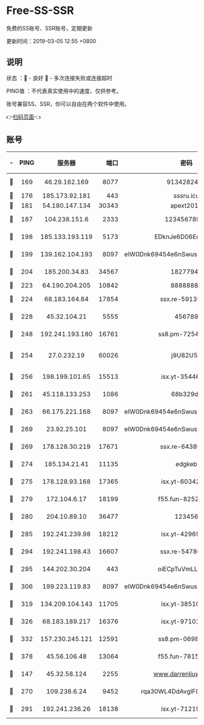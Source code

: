 # Free-SS-SSR

免费的SS账号、SSR账号，定期更新

更新时间：2019-03-05 12:55 +0800

## 说明

状态     ：🙂 - 良好 🙁 - 多次连接失败或连接超时

PING值   ：不代表真实使用中的速度，仅供参考。

账号兼容SS、SSR，你可以自由在两个软件中使用。

👉[扫码页面](https://liesauer.github.io/free-ss-ssr.github.io/)👈

## 账号

|-|PING|服务器|端口|密码|加密方式|区域|
|:----:|:----:|:-----:|-----:|:----:|:----:|:----:|
|🙂|169|46.29.162.169|8077|9134282479|aes-256-cfb|RU|
|🙂|176|185.173.92.181|443|sssru.icu|rc4-md5|RU|
|🙂|181|54.180.147.134|30343|apext2019|chacha20|KR|
|🙂|187|104.238.151.6|2333|12345678900|aes-256-cfb|JP|
|🙂|198|185.133.193.119|5173|EDknJe6D06EoWDaw|aes-256-cfb|US|
|🙂|199|139.162.104.193|8097|eIW0Dnk69454e6nSwuspv9DmS201tQ0D|aes-256-cfb|JP|
|🙂|204|185.200.34.83|34567|18277940|aes-256-cfb|US|
|🙂|223|64.190.204.205|10842|88888888|rc4-md5|US|
|🙂|224|68.183.164.84|17854|ssx.re-59139311|aes-256-cfb|US|
|🙂|228|45.32.104.21|5555|456789|aes-256-cfb|SG|
|🙂|248|192.241.193.180|16761|ss8.pm-72545882|aes-256-cfb|US|
|🙂|254|27.0.232.19|60026|j9U82U53|xchacha20-ietf-poly1305|HK|
|🙂|256|198.199.101.65|15513|isx.yt-35446579|aes-256-cfb|US|
|🙂|261|45.118.133.253|1086|68b329da|aes-256-cfb|SG|
|🙂|263|66.175.221.168|8097|eIW0Dnk69454e6nSwuspv9DmS201tQ0D|aes-256-cfb|US|
|🙂|269|23.92.25.101|8097|eIW0Dnk69454e6nSwuspv9DmS201tQ0D|aes-256-cfb|US|
|🙂|269|178.128.30.219|17671|ssx.re-64389778|aes-256-cfb|SG|
|🙂|274|185.134.21.41|11135|edgkeb|aes-256-cfb|GB|
|🙂|275|178.128.93.168|17365|isx.yt-60342023|aes-256-cfb|SG|
|🙂|279|172.104.6.17|18199|f55.fun-82524174|aes-256-cfb|US|
|🙂|280|204.10.89.10|36477|123456|aes-256-cfb|US|
|🙂|285|192.241.239.98|18212|isx.yt-42969531|aes-256-cfb|US|
|🙂|294|192.241.198.43|16607|ssx.re-54780207|aes-256-cfb|US|
|🙂|295|144.202.30.204|443|oiECpTuVmLLxk4Ts|aes-256-cfb|US|
|🙂|306|199.223.119.83|8097|eIW0Dnk69454e6nSwuspv9DmS201tQ0D|aes-256-cfb|US|
|🙂|319|134.209.104.143|11705|isx.yt-38510096|aes-256-cfb|SG|
|🙂|326|68.183.189.217|16376|isx.yt-97101614|aes-256-cfb|SG|
|🙂|332|157.230.245.121|12591|ss8.pm-06983018|aes-256-cfb|SG|
|🙂|378|45.56.106.48|13064|f55.fun-78155284|aes-256-cfb|US|
|🙂|147|45.32.58.124|2255|www.darrenliuwei.com|aes-256-cfb|JP|
|🙂|270|109.238.6.24|9452|rqa30WL4DdAvgIFG6Fs3znzTa|aes-256-cfb|FR|
|🙂|291|192.241.236.26|18138|isx.yt-71219423|aes-256-cfb|US|
